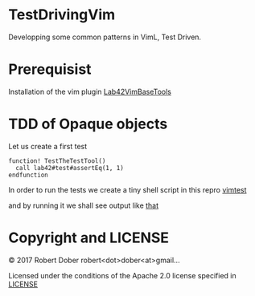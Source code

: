# TestDrivingVim
Developping some common patterns in VimL, Test Driven.

# Prerequisist

Installation of the vim plugin [Lab42VimBaseTools](https://github.com/RobertDober/Lab42VimBaseTools)  

# TDD of Opaque objects

Let us create a first test

```vim
function! TestTheTestTool()
  call lab42#test#assertEq(1, 1)
endfunction

```

In order to run the tests we create a tiny shell script in this repro [vimtest](vimtest)  

and by running it we shall see output like [that](assets/images/first_test_run.png)  

# Copyright and LICENSE

© 2017 Robert Dober robert&lt;dot>dober&lt;at>gmail... 

Licensed under the conditions of the Apache 2.0 license specified in [LICENSE](./LICENSE)
